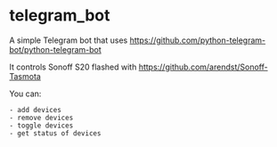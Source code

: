 # telegram_bot
A simple Telegram bot that uses https://github.com/python-telegram-bot/python-telegram-bot

It controls Sonoff S20 flashed with https://github.com/arendst/Sonoff-Tasmota

You can:

    - add devices
    - remove devices
    - toggle devices
    - get status of devices